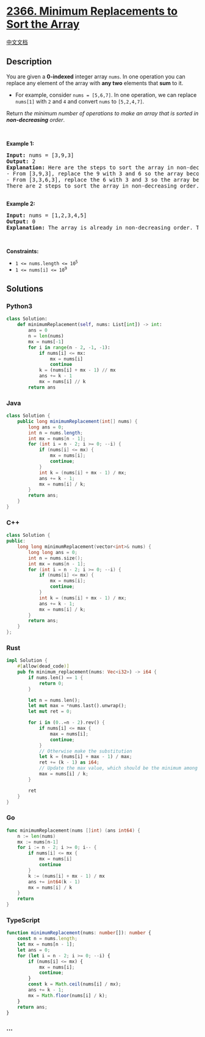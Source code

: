 # [2366. Minimum Replacements to Sort the Array](https://leetcode.com/problems/minimum-replacements-to-sort-the-array)

[中文文档](/solution/2300-2399/2366.Minimum%20Replacements%20to%20Sort%20the%20Array/README.md)

## Description

<p>You are given a <strong>0-indexed</strong> integer array <code>nums</code>. In one operation you can replace any element of the array with <strong>any two</strong> elements that <strong>sum</strong> to it.</p>

<ul>
	<li>For example, consider <code>nums = [5,6,7]</code>. In one operation, we can replace <code>nums[1]</code> with <code>2</code> and <code>4</code> and convert <code>nums</code> to <code>[5,2,4,7]</code>.</li>
</ul>

<p>Return <em>the minimum number of operations to make an array that is sorted in <strong>non-decreasing</strong> order</em>.</p>

<p>&nbsp;</p>
<p><strong class="example">Example 1:</strong></p>

<pre>
<strong>Input:</strong> nums = [3,9,3]
<strong>Output:</strong> 2
<strong>Explanation:</strong> Here are the steps to sort the array in non-decreasing order:
- From [3,9,3], replace the 9 with 3 and 6 so the array becomes [3,3,6,3]
- From [3,3,6,3], replace the 6 with 3 and 3 so the array becomes [3,3,3,3,3]
There are 2 steps to sort the array in non-decreasing order. Therefore, we return 2.

</pre>

<p><strong class="example">Example 2:</strong></p>

<pre>
<strong>Input:</strong> nums = [1,2,3,4,5]
<strong>Output:</strong> 0
<strong>Explanation:</strong> The array is already in non-decreasing order. Therefore, we return 0. 
</pre>

<p>&nbsp;</p>
<p><strong>Constraints:</strong></p>

<ul>
	<li><code>1 &lt;= nums.length &lt;= 10<sup>5</sup></code></li>
	<li><code>1 &lt;= nums[i] &lt;= 10<sup>9</sup></code></li>
</ul>

## Solutions

<!-- tabs:start -->

### **Python3**

```python
class Solution:
    def minimumReplacement(self, nums: List[int]) -> int:
        ans = 0
        n = len(nums)
        mx = nums[-1]
        for i in range(n - 2, -1, -1):
            if nums[i] <= mx:
                mx = nums[i]
                continue
            k = (nums[i] + mx - 1) // mx
            ans += k - 1
            mx = nums[i] // k
        return ans
```

### **Java**

```java
class Solution {
    public long minimumReplacement(int[] nums) {
        long ans = 0;
        int n = nums.length;
        int mx = nums[n - 1];
        for (int i = n - 2; i >= 0; --i) {
            if (nums[i] <= mx) {
                mx = nums[i];
                continue;
            }
            int k = (nums[i] + mx - 1) / mx;
            ans += k - 1;
            mx = nums[i] / k;
        }
        return ans;
    }
}
```

### **C++**

```cpp
class Solution {
public:
    long long minimumReplacement(vector<int>& nums) {
        long long ans = 0;
        int n = nums.size();
        int mx = nums[n - 1];
        for (int i = n - 2; i >= 0; --i) {
            if (nums[i] <= mx) {
                mx = nums[i];
                continue;
            }
            int k = (nums[i] + mx - 1) / mx;
            ans += k - 1;
            mx = nums[i] / k;
        }
        return ans;
    }
};
```

### **Rust**

```rust
impl Solution {
    #[allow(dead_code)]
    pub fn minimum_replacement(nums: Vec<i32>) -> i64 {
        if nums.len() == 1 {
            return 0;
        }

        let n = nums.len();
        let mut max = *nums.last().unwrap();
        let mut ret = 0;

        for i in (0..=n - 2).rev() {
            if nums[i] <= max {
                max = nums[i];
                continue;
            }
            // Otherwise make the substitution
            let k = (nums[i] + max - 1) / max;
            ret += (k - 1) as i64;
            // Update the max value, which should be the minimum among the substitution
            max = nums[i] / k;
        }

        ret
    }
}
```

### **Go**

```go
func minimumReplacement(nums []int) (ans int64) {
	n := len(nums)
	mx := nums[n-1]
	for i := n - 2; i >= 0; i-- {
		if nums[i] <= mx {
			mx = nums[i]
			continue
		}
		k := (nums[i] + mx - 1) / mx
		ans += int64(k - 1)
		mx = nums[i] / k
	}
	return
}
```

### **TypeScript**

```ts
function minimumReplacement(nums: number[]): number {
    const n = nums.length;
    let mx = nums[n - 1];
    let ans = 0;
    for (let i = n - 2; i >= 0; --i) {
        if (nums[i] <= mx) {
            mx = nums[i];
            continue;
        }
        const k = Math.ceil(nums[i] / mx);
        ans += k - 1;
        mx = Math.floor(nums[i] / k);
    }
    return ans;
}
```

### **...**

```

```

<!-- tabs:end -->
